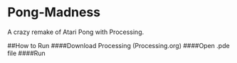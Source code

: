 Pong-Madness
============

A crazy remake of Atari Pong with Processing.

##How to Run
####Download Processing (Processing.org)
####Open .pde file
####Run
